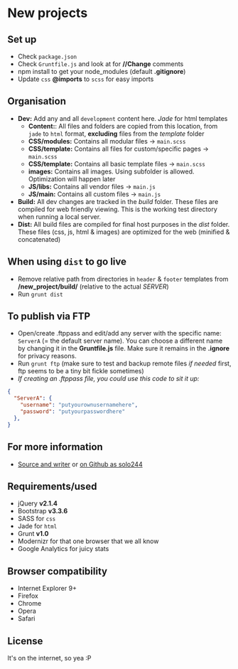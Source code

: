 # New projects

## Set up
- Check `package.json`
- Check `Gruntfile.js` and look at for **//Change** comments
- npm install to get your node_modules (default **.gitignore**)
- Update `css` **@imports** to `scss` for easy imports

## Organisation
- **Dev:** Add any and all `development` content here. *Jade* for html templates
  - **Content:**: All files and folders are copied from this location, from `jade` to `html` format, **excluding** files from the *template* folder
  - **CSS/modules:** Contains all modular files -> `main.scss`
  - **CSS/template:** Contains all files for custom/specific pages -> `main.scss`
  - **CSS/template:** Contains all basic template files -> `main.scss`
  - **images:** Contains all images. Using subfolder is allowed. Optimization will happen later
  - **JS/libs:** Contains all vendor files -> `main.js`
  - **JS/main:** Contains all custom files -> `main.js`
- **Build:** All dev changes are tracked in the *build* folder. These files are compiled for web friendly viewing. This is the working test directory when running a local server.
- **Dist:** All build files are compiled for final host purposes in the *dist* folder. These files (css, js, html & images) are optimized for the web (minified & concatenated)

## When using `dist` to go live
- Remove relative path from directories in `header` & `footer` templates from **/new_project/build/** (relative to the actual *SERVER*)
- Run `grunt dist`

## To publish via FTP
- Open/create .ftppass and edit/add any server with the specific name: `ServerA` (= the default server name). You can choose a different name by changing it in the **Gruntfile.js** file. Make sure it remains in the **.ignore** for privacy reasons.
- Run `grunt ftp` (make sure to test and backup remote files _if needed_ first, ftp seems to be a tiny bit fickle sometimes)
- _If creating an .ftppass file, you could use this code to sit it up:_
```json
{
  "ServerA": {
    "username": "putyourownusernamehere",
    "password": "putyourpasswordhere"
  },
}
```

## For more information
- [Source and writer](http://kenvandamme.be/) or [on Github as solo244](https://github.com/solo244)

## Requirements/used
- jQuery **v2.1.4**
- Bootstrap **v3.3.6**
- SASS for `css`
- Jade for `html`
- Grunt **v1.0**
- Modernizr for that one browser that we all know
- Google Analytics for juicy stats

## Browser compatibility
- Internet Explorer 9+
- Firefox
- Chrome
- Opera
- Safari

## License
It's on the internet, so yea :P
